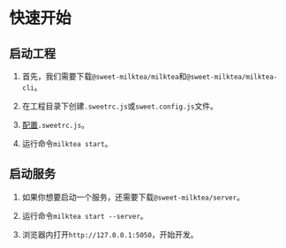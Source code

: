# 快速开始

## 启动工程

1. 首先，我们需要下载`@sweet-milktea/milktea`和`@sweet-milktea/milktea-cli`。   

2. 在工程目录下创建`.sweetrc.js`或`sweet.config.js`文件。

3. [配置](https://github.com/duan602728596/sweet/blob/master/packages/milktea/README.md#%E9%85%8D%E7%BD%AE%E9%A1%B9)`.sweetrc.js`。

4. 运行命令`milktea start`。

## 启动服务

1. 如果你想要启动一个服务，还需要下载`@sweet-milktea/server`。

2. 运行命令`milktea start --server`。

3. 浏览器内打开`http://127.0.0.1:5050`，开始开发。
